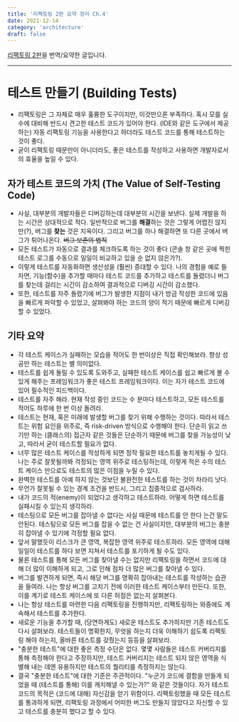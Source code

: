 ```yaml
---
title: '리팩토링 2판 요약 정리 Ch.4'
date: 2021-12-14
category: 'architecture'
draft: false
---
```


[리팩토링 2판](https://www.amazon.com/Refactoring-Improving-Existing-Addison-Wesley-Signature/dp/0134757599)을 번역/요약한 글입니다.

<hr class="custom-hr">

# 테스트 만들기 (Building Tests)

- 리팩토링은 그 자체로 매우 훌륭한 도구이지만, 이것만으론 부족하다. 혹시 모를 실수에 대비해 반드시 견고한 테스트 코드가 있어야 한다. (IDE와 같은 도구에서 제공하는) 자동 리팩토링 기능을 사용한다고 하더라도 테스트 코드를 통해 테스트하는 것이 좋다.
- 굳이 리팩토링 때문만이 아니더라도, 좋은 테스트를 작성하고 사용하면 개발자로서의 효율을 높일 수 있다.

## 자가 테스트 코드의 가치 (The Value of Self-Testing Code)

- 사실, 대부분의 개발자들은 디버깅하는데 대부분의 시간을 보낸다. 실제 개발을 하는 시간은 상대적으로 적다. 일반적으로 버그를 **해결**하는 것은 그렇게 어렵진 않지만(?), 버그를 **찾는** 것은 지옥이다. 그리고 버그를 하나 해결하면 또 다른 곳에서 버그가 튀어나온다. ~~버그 보존의 법칙~~
- 모든 테스트가 자동으로 결과를 체크하도록 하는 것이 좋다 (콘솔 창 같은 곳에 찍힌 테스트 로그를 수동으로 일일이 비교하고 있을 순 없지 않은가?).
- 이렇게 테스트를 자동화하면 생산성을 (훨씬) 증대할 수 있다. 나의 경험을 예로 들자면, 기능(함수)을 추가할 때마다 테스트 코드를 추가하고 테스트를 돌렸더니 버그를 찾는데 걸리는 시간이 감소하여 결과적으로 디버깅 시간이 감소했다.
- 또한, 테스트를 자주 돌렸기에 버그가 발생한 지점이 내가 방금 작성한 코드에 있음을 빠르게 파악할 수 있었고, 살펴봐야 하는 코드의 양이 적기 때문에 빠르게 디버깅할 수 있었다.

## 기타 요약

- 각 테스트 케이스가 실패하는 모습을 적어도 한 번이상은 직접 확인해보라. 항상 성공만 하는 테스트는 별 의미없다.
- 테스트를 쉽게 돌릴 수 있도록 도와주고, 실패한 테스트 케이스를 쉽고 빠르게 볼 수 있게 해주는 프레임워크가 좋은 테스트 프레임워크이다. 이는 자가 테스트 코드에 있어 필수적인 피드백이다.
- 테스트를 자주 해라. 현재 작성 중인 코드는 수 분마다 테스트하고, 모든 테스트를 적어도 하루에 한 번 이상 돌려라.
- 테스트는 현재, 혹은 미래에 발생할 버그를 찾기 위해 수행하는 것이다. 따라서 테스트는 위험 요인을 위주로, 즉 risk-driven 방식으로 수행해야 한다. 단순히 읽고 쓰기만 하는 (클래스의) 접근자 같은 것들은 단순하기 때문에 버그를 찾을 가능성이 낮고, 따라서 굳이 테스트할 필요가 없다.
- 너무 많은 테스트 케이스를 작성하게 되면 정작 필요한 테스트를 놓치게될 수 있다. 나는 주로 잘못될까봐 걱정되는 영역 위주로 테스팅하는데, 이렇게 적은 수의 테스트 케이스 만으로도 테스트의 많은 이점을 누릴 수 있다.
- 완벽한 테스트를 아예 하지 않는 것보단 불완전한 테스트를 하는 것이 차라리 낫다.
- 무언가 잘못될 수 있는 경계 조건을 반드시, 그리고 집중적으로 검사하라.
- 내가 코드의 적(enemy)이 되었다고 생각하고 테스트하라. 어떻게 하면 테스트를 실패시킬 수 있는지 생각하라.
- 테스팅으로 모든 버그를 잡아낼 수 없다는 사실 때문에 테스트를 안 한다 는건 말도 안된다. 테스팅으로 모든 버그를 잡을 수 없는 건 사실이지만, 대부분의 버그는 충분히 잡아낼 수 있기에 걱정할 필요 없다.
- 앞서 말했듯이 리스크가 큰 영역, 복잡한 영역 위주로 테스트하라. 모든 영역에 대해 일일이 테스트를 하다 보면 지쳐서 테스트를 포기하게 될 수도 있다.
- 물론 테스트를 통해 모든 버그를 찾아낼 수는 없지만 리팩토링을 하면서 코드에 대해 더 많이 이해하게 되고, 그로 인해 점차 더 많은 버그를 찾아낼 수 있다.
- 버그를 발견하게 되면, 즉시 해당 버그를 명확히 잡아내는 테스트를 작성하는 습관을 들여라. 나는 항상 버그를 고치기 전에 이러한 테스트 케이스부터 만든다. 또한, 이를 계기로 테스트 케이스에 또 다른 허점은 없는지 살펴본다.
- 나는 항상 테스트를 마련한 다음 리팩토링을 진행하지만, 리팩토링하는 와중에도 계속해서 테스트를 추가한다.
- 새로운 기능을 추가할 때, (당연하게도) 새로운 테스트도 추가하지만 기존 테스트도 다시 살펴보라. 테스트들이 명확한지, 무엇을 하는지 더욱 이해하기 쉽도록 리팩토링 해야 하는지, 올바른 테스트를 갖췄는지 등등을 살펴보라.
- "충분한 테스트"에 대한 좋은 측정 수단은 없다. 몇몇 사람들은 테스트 커버리지를 통해 측정해야 한다고 주장하지만, 테스트 커버리지는 테스트 되지 않은 영역을 식별해 내는 데엔 유용하지만 테스트의 퀄리티를 측정하지는 않는다.
- 결국 "충분한 테스트"에 대한 기준은 주관적이다. "누군가 코드에 결함을 만들게 되었을 때 (테스트를 통해) 이를 캐치해낼 수 있는가?" 와 같은 것들이다. 자가 테스트 코드의 목적은 (코드에 대해) 자신감을 얻기 위함이다. 리팩토링했을 때 모든 테스트를 통과하게 되면, 리팩토링 과정에서 어떠한 버그도 만들지 않았다고 자신할 수 있고 테스트를 충분히 했다고 할 수 있다.
